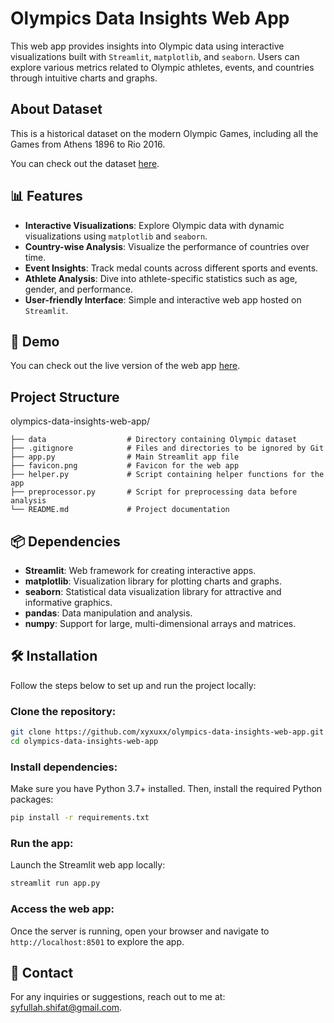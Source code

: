 
# Olympics Data Insights Web App

This web app provides insights into Olympic data using interactive visualizations built with `Streamlit`, `matplotlib`, and `seaborn`. Users can explore various metrics related to Olympic athletes, events, and countries through intuitive charts and graphs.








## About Dataset

This is a historical dataset on the modern Olympic Games, including all the Games from Athens 1896 to Rio 2016.

You can check out the dataset [here](https://www.kaggle.com/datasets/heesoo37/120-years-of-olympic-history-athletes-and-results).



## 📊 Features

- **Interactive Visualizations**: Explore Olympic data with dynamic visualizations using `matplotlib` and `seaborn`.
- **Country-wise Analysis**: Visualize the performance of countries over time.
- **Event Insights**: Track medal counts across different sports and events.
- **Athlete Analysis**: Dive into athlete-specific statistics such as age, gender, and performance.
- **User-friendly Interface**: Simple and interactive web app hosted on `Streamlit`.




## 🚀 Demo

You can check out the live version of the web app [here](https://olympics-data-insights.streamlit.app/).




## Project Structure
olympics-data-insights-web-app/

````
├── data                  # Directory containing Olympic dataset
├── .gitignore            # Files and directories to be ignored by Git
├── app.py                # Main Streamlit app file
├── favicon.png           # Favicon for the web app
├── helper.py             # Script containing helper functions for the app
├── preprocessor.py       # Script for preprocessing data before analysis               
└── README.md             # Project documentation
````


## 📦 Dependencies

- **Streamlit**: Web framework for creating interactive apps.
- **matplotlib**: Visualization library for plotting charts and graphs.
- **seaborn**: Statistical data visualization library for attractive and informative graphics.
- **pandas**: Data manipulation and analysis.
- **numpy**: Support for large, multi-dimensional arrays and matrices.
## 🛠️ Installation

Follow the steps below to set up and run the project locally:

### Clone the repository:

```bash
git clone https://github.com/xyxuxx/olympics-data-insights-web-app.git
cd olympics-data-insights-web-app
```

### Install dependencies:
Make sure you have Python 3.7+ installed. Then, install the required Python packages:
```bash
pip install -r requirements.txt
```

### Run the app:
Launch the Streamlit web app locally:
```bash
streamlit run app.py
```

### Access the web app: 
Once the server is running, open your browser and navigate to `http://localhost:8501` to explore the app.




    



## 📧 Contact

For any inquiries or suggestions, reach out to me at: [syfullah.shifat@gmail.com](mailto:syfullah.shifat@gmail.com).